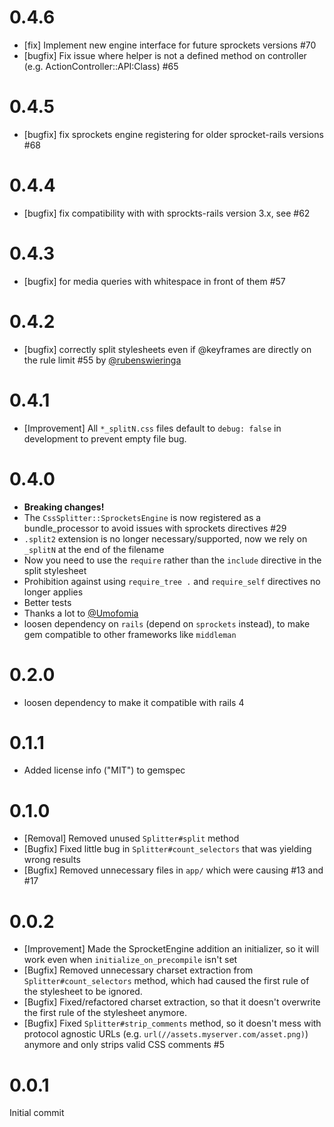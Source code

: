 # 0.4.6

* [fix] Implement new engine interface for future sprockets versions #70
* [bugfix] Fix issue where helper is not a defined method on controller (e.g. ActionController::API:Class) #65

# 0.4.5

* [bugfix] fix sprockets engine registering for older sprocket-rails versions #68

# 0.4.4

* [bugfix] fix compatibility with with sprockts-rails version 3.x, see #62

# 0.4.3

* [bugfix] for media queries with whitespace in front of them #57

# 0.4.2

* [bugfix] correctly split stylesheets even if @keyframes are directly on the rule limit #55 by [@rubenswieringa](https://github.com/rubenswieringa)

# 0.4.1

* [Improvement] All `*_splitN.css` files default to `debug: false` in development to prevent empty file bug.

# 0.4.0

* **Breaking changes!**
* The `CssSplitter::SprocketsEngine` is now registered as a bundle_processor to avoid issues with sprockets directives #29
 * `.split2` extension is no longer necessary/supported, now we rely on `_splitN` at the end of the filename
 * Now you need to use the `require` rather than the `include` directive in the split stylesheet
 * Prohibition against using `require_tree .` and `require_self` directives no longer applies
 * Better tests
 * Thanks a lot to [@Umofomia](https://github.com/Umofomia)
* loosen dependency on `rails` (depend on `sprockets` instead), to make gem compatible to other frameworks like `middleman`

# 0.2.0

* loosen dependency to make it compatible with rails 4

# 0.1.1

* Added license info ("MIT") to gemspec

# 0.1.0

* [Removal] Removed unused `Splitter#split` method
* [Bugfix] Fixed little bug in `Splitter#count_selectors` that was yielding wrong results
* [Bugfix] Removed unnecessary files in `app/` which were causing #13 and #17

# 0.0.2

* [Improvement] Made the SprocketEngine addition an initializer, so it will work even when `initialize_on_precompile` isn't set
* [Bugfix] Removed unnecessary charset extraction from `Splitter#count_selectors` method, which had caused the first rule of the stylesheet to be ignored.
* [Bugfix] Fixed/refactored charset extraction, so that it doesn't overwrite the first rule of the stylesheet anymore.
* [Bugfix] Fixed `Splitter#strip_comments` method, so it doesn't mess with protocol agnostic URLs (e.g. `url(//assets.myserver.com/asset.png)`) anymore and only strips valid CSS comments #5

# 0.0.1

Initial commit
